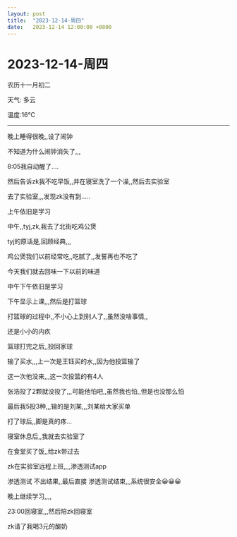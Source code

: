 ```yaml
---
layout: post
title:  "2023-12-14-周四"
date:   2023-12-14 12:00:00 +0800
---
```




# 2023-12-14-周四

农历十一月初二

天气: 多云

温度:16℃

---



晚上睡得很晚,,设了闹钟

不知道为什么闹钟消失了,,,

8:05我自动醒了....

然后告诉zk我不吃早饭,,并在寝室洗了一个澡,,然后去实验室

去了实验室,,,发现zk没有到.....



上午依旧是学习

中午,,tyj,zk,我去了北街吃鸡公煲

tyj的原话是,回顾经典,,,

鸡公煲我们以前经常吃,,吃腻了,,发誓再也不吃了

今天我们就去回味一下以前的味道



中午下午依旧是学习

下午显示上课,,,然后是打篮球

打篮球的过程中,,不小心上到别人了,,虽然没啥事情,,

还是小小的内疚



篮球打完之后,,投回家球

输了买水,,,上一次是王钰买的水,,因为他投篮输了

这一次他没来,,,这一次投篮的有4人

张浩投了2颗就没投了,,,可能他怕吧,,虽然我也怕,,但是也没那么怕

最后我5投3种,,,输的是刘某,,,刘某给大家买单



打了球后,,脚是真的疼...

寝室休息后,,我就去实验室了

在食堂买了饭,,给zk带过去



zk在实验室远程上班,,,,渗透测试app

渗透测试 不出结果,,最后直接 渗透测试结束,,,系统很安全😀😀😀



晚上继续学习,,,,

23:00回寝室,,,然后陪zk回寝室

zk请了我喝3元的酸奶









